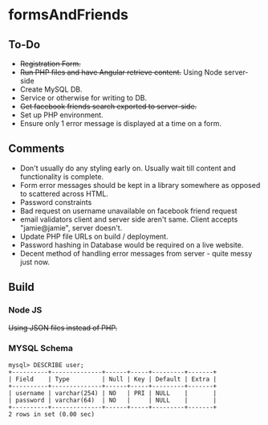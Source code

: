 # formsAndFriends

## To-Do
* ~~Registration Form.~~
* ~~Run PHP files and have Angular retrieve content.~~ Using Node server-side
* Create MySQL DB.
* Service or otherwise for writing to DB.
* ~~Get facebook friends search exported to server-side.~~
* Set up PHP environment.
* Ensure only 1 error message is displayed at a time on a form.

## Comments

* Don't usually do any styling early on. Usually wait till content and functionality is complete.
* Form error messages should be kept in a library somewhere as opposed to scattered across HTML.
* Password constraints
* Bad request on username unavailable on facebook friend request
* email validators client and server side aren't same. Client accepts "jamie@jamie", server doesn't.
* Update PHP file URLs on build / deployment.
* Password hashing in Database would be required on a live website.
* Decent method of handling error messages from server - quite messy just now.

## Build

### Node JS

~~Using JSON files instead of PHP.~~

### MYSQL Schema
```
mysql> DESCRIBE user;
+----------+--------------+------+-----+---------+-------+
| Field    | Type         | Null | Key | Default | Extra |
+----------+--------------+------+-----+---------+-------+
| username | varchar(254) | NO   | PRI | NULL    |       |
| password | varchar(64)  | NO   |     | NULL    |       |
+----------+--------------+------+-----+---------+-------+
2 rows in set (0.00 sec)
```
